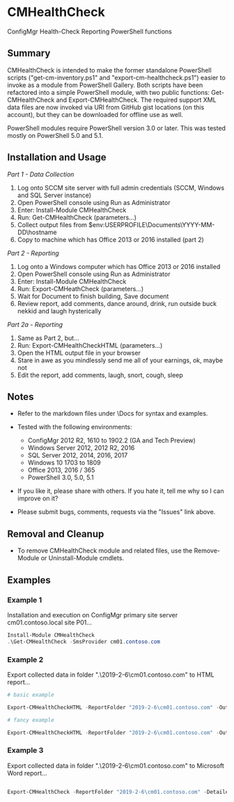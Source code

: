 # CMHealthCheck

ConfigMgr Health-Check Reporting PowerShell functions

## Summary

CMHealthCheck is intended to make the former standalone PowerShell scripts ("get-cm-inventory.ps1" and "export-cm-healthcheck.ps1") easier to invoke as a module from PowerShell Gallery.  Both scripts have been refactored into a simple PowerShell module, with two public functions: Get-CMHealthCheck and Export-CMHealthCheck.  The required support XML data files are now invoked via URI from GitHub gist locations (on this account), but they can be downloaded for offline use as well.

PowerShell modules require PowerShell version 3.0 or later.  This was tested mostly on PowerShell 5.0 and 5.1.

## Installation and Usage

_Part 1 - Data Collection_

1. Log onto SCCM site server with full admin credentials (SCCM, Windows and SQL Server instance)
2. Open PowerShell console using Run as Administrator
3. Enter: Install-Module CMHealthCheck
4. Run: Get-CMHealthCheck (parameters...)
5. Collect output files from $env:USERPROFILE\Documents\YYYY-MM-DD\hostname
6. Copy to machine which has Office 2013 or 2016 installed (part 2)

_Part 2 - Reporting_

1. Log onto a Windows computer which has Office 2013 or 2016 installed
2. Open PowerShell console using Run as Administrator
3. Enter: Install-Module CMHealthCheck
4. Run: Export-CMHeathCheck (parameters...)
5. Wait for Document to finish building, Save document
6. Review report, add comments, dance around, drink, run outside buck nekkid and laugh hysterically

_Part 2a - Reporting_

1. Same as Part 2, but...
2. Run: Export-CMHealthCheckHTML (parameters...)
3. Open the HTML output file in your browser
4. Stare in awe as you mindlessly send me all of your earnings, ok, maybe not
5. Edit the report, add comments, laugh, snort, cough, sleep

## Notes

* Refer to the markdown files under \Docs for syntax and examples.
* Tested with the following environments:
   * ConfigMgr 2012 R2, 1610 to 1902.2 (GA and Tech Preview)
   * Windows Server 2012, 2012 R2, 2016
   * SQL Server 2012, 2014, 2016, 2017
   * Windows 10 1703 to 1809
   * Office 2013, 2016 / 365
   * PowerShell 3.0, 5.0, 5.1
  
* If you like it, please share with others.  If you hate it, tell me why so I can improve on it?
* Please submit bugs, comments, requests via the "Issues" link above.

## Removal and Cleanup

* To remove CMHealthCheck module and related files, use the Remove-Module or Uninstall-Module cmdlets.

## Examples

### Example 1

Installation and execution on ConfigMgr primary site server cm01.contoso.local site P01...

```powershell
Install-Module CMHealthCheck
.\Get-CMHealthCheck -SmsProvider cm01.contoso.com
```

### Example 2

Export collected data in folder ".\2019-2-6\cm01.contoso.com" to HTML report...

```powershell
# basic example

Export-CMHealthCheckHTML -ReportFolder "2019-2-6\cm01.contoso.com" -OutputFolder "c:\reports" -Detailed -CustomerName "Contoso" -AuthorName "David Stein" -CopyrightName "ACME Consulting" -Verbose

# fancy example

Export-CMHealthCheckHTML -ReportFolder "2019-2-6\cm01.contoso.com" -OutputFolder "c:\reports" -Detailed -CustomerName "Contoso" -AuthorName "David Stein" -CopyrightName "ACME Consulting" -Theme 'Ocean' -DynamicTableRows -Verbose
```

### Example 3

Export collected data in folder ".\2019-2-6\cm01.contoso.com" to Microsoft Word report...

```powershell

Export-CMHealthCheck -ReportFolder "2019-2-6\cm01.contoso.com" -Detailed -CustomerName "Contoso" -AuthorName "David Stein" -CopyrightName "ACME Consulting" -Overwrite -Verbose

```
